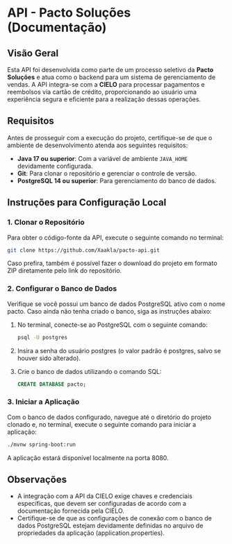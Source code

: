 # API - Pacto Soluções (Documentação)

## Visão Geral

Esta API foi desenvolvida como parte de um processo seletivo da **Pacto Soluções** e atua como o backend para um sistema de gerenciamento de vendas. A API integra-se com a **CIELO** para processar pagamentos e reembolsos via cartão de crédito, proporcionando ao usuário uma experiência segura e eficiente para a realização dessas operações.

## Requisitos

Antes de prosseguir com a execução do projeto, certifique-se de que o ambiente de desenvolvimento atenda aos seguintes requisitos:

- **Java 17 ou superior**: Com a variável de ambiente `JAVA_HOME` devidamente configurada.
- **Git**: Para clonar o repositório e gerenciar o controle de versão.
- **PostgreSQL 14 ou superior**: Para gerenciamento do banco de dados.

## Instruções para Configuração Local

### 1. Clonar o Repositório

Para obter o código-fonte da API, execute o seguinte comando no terminal:

```bash
git clone https://github.com/Xaakla/pacto-api.git
```

Caso prefira, também é possível fazer o download do projeto em formato ZIP diretamente pelo link do repositório.

### 2. Configurar o Banco de Dados

Verifique se você possui um banco de dados PostgreSQL ativo com o nome pacto. Caso ainda não tenha criado o banco, siga as instruções abaixo:

1. No terminal, conecte-se ao PostgreSQL com o seguinte comando:

   ```bash
   psql -U postgres
   ```

2. Insira a senha do usuário postgres (o valor padrão é postgres, salvo se houver sido alterado).

3. Crie o banco de dados utilizando o comando SQL:

   ```sql
   CREATE DATABASE pacto;
   ```

### 3. Iniciar a Aplicação

Com o banco de dados configurado, navegue até o diretório do projeto clonado e, no terminal, execute o seguinte comando para iniciar a aplicação:

```bash
./mvnw spring-boot:run
```

A aplicação estará disponível localmente na porta 8080.

## Observações

- A integração com a API da CIELO exige chaves e credenciais específicas, que devem ser configuradas de acordo com a documentação fornecida pela CIELO.
- Certifique-se de que as configurações de conexão com o banco de dados PostgreSQL estejam devidamente definidas no arquivo de propriedades da aplicação (application.properties).
